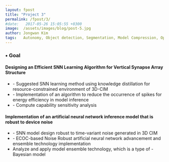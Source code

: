 ```yaml
---
layout: fpost
title: "Project 3"
permalink: /fpost/3/
#date:   2017-05-26 15:05:55 +0300
image:  /assets/images/blog/post-5.jpg
author: Jongwan Kim
tags:   Autonomy, Object detection, Segmentation, Model Compression, Optimization
---
```


### • Goal

#### Designing an Efficient SNN Learning Algorithm for Vertical Synapse Array Structure
   - \- Suggested SNN learning method using knowledge distillation for resource-constrained environment of 3D-CIM
   - \- Implementation of an algorithm to reduce the occurrence of spikes for energy efficiency in model inference
   - \- Compute capability sensitivity analysis


#### Implementation of an artificial neural network inference model that is robust to device noise
   - \- SNN model design robust to time-variant noise generated in 3D CIM
   - \- ECOC-based Noise Robust artificial neural network advancement and ensemble technology implementation
   - Analyze and apply model ensemble technology, which is a type of \- Bayesian model